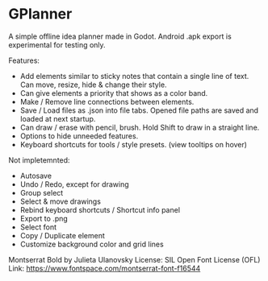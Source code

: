 # GPlanner
A simple offline idea planner made in Godot.
Android .apk export is experimental for testing only.

Features:
- Add elements similar to sticky notes that contain a single line of text. Can move, resize, hide & change their style.
- Can give elements a priority that shows as a color band.
- Make / Remove line connections between elements.
- Save / Load files as .json into file tabs. Opened file paths are saved and loaded at next startup.
- Can draw / erase with pencil, brush. Hold Shift to draw in a straight line.
- Options to hide unneeded features.
- Keyboard shortcuts for tools / style presets. (view tooltips on hover)


Not impletemnted:
- Autosave
- Undo / Redo, except for drawing
- Group select
- Select & move drawings
- Rebind keyboard shortcuts / Shortcut info panel
- Export to .png
- Select font
- Copy / Duplicate element
- Customize background color and grid lines


Montserrat Bold by Julieta Ulanovsky
License: SIL Open Font License (OFL)
Link: https://www.fontspace.com/montserrat-font-f16544
